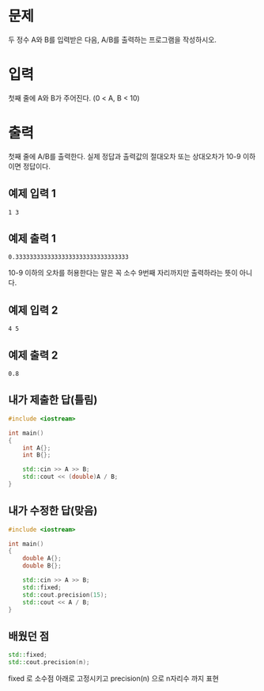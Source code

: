 문제
=====
두 정수 A와 B를 입력받은 다음, A/B를 출력하는 프로그램을 작성하시오.

입력
======
첫째 줄에 A와 B가 주어진다. (0 < A, B < 10)

출력
========
첫째 줄에 A/B를 출력한다. 실제 정답과 출력값의 절대오차 또는 상대오차가 10-9 이하이면 정답이다.

예제 입력 1
-----

```
1 3
```

예제 출력 1 
------

```
0.33333333333333333333333333333333
```
10-9 이하의 오차를 허용한다는 말은 꼭 소수 9번째 자리까지만 출력하라는 뜻이 아니다.

예제 입력 2
-----

```
4 5
```

예제 출력 2 
--------

```
0.8
```

내가 제출한 답(틀림)
-------
```cpp
#include <iostream>

int main()
{
	int A{};
	int B{};

	std::cin >> A >> B;
	std::cout << (double)A / B;
}
```

내가 수정한 답(맞음)
-------
```cpp
#include <iostream>

int main()
{
	double A{};
	double B{};

	std::cin >> A >> B;
	std::fixed;
	std::cout.precision(15);
	std::cout << A / B;
}
```

배웠던 점
-------

```cpp
std::fixed;
std::cout.precision(n);
```

fixed 로 소수점 아래로 고정시키고
precision(n) 으로 n자리수 까지 표현
